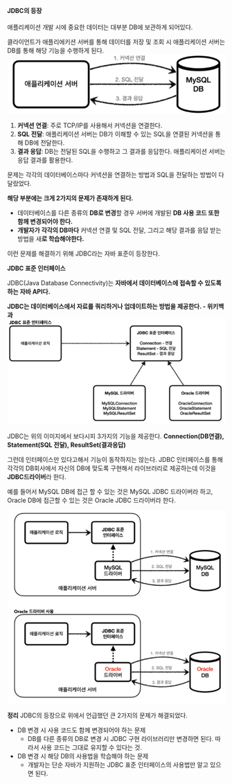 #### JDBC의 등장

애플리케이션 개발 시에 중요한 데이터는 대부분 DB에 보관하게 되어있다.

클라이언트가 애플리에키션 서버를 통해 데이터를 저장 및 조회 시 애플리케이션 서버는 DB를 통해 해당 기능을 수행하게 된다.
![img.png](img.png)

1. **커넥션 연결**: 주로 TCP/IP를 사용해서 커넥션을 연결한다.
2. **SQL 전달**: 애플리케이션 서버는 DB가 이해할 수 있는 SQL을 연결된 커넥션을 통해 DB에 전달한다.
3. **결과 응답**: DB는 전달된 SQL을 수행하고 그 결과를 응답한다. 애플리케이션 서버는 응답 결과를 활용한다.

문제는 각각의 데이터베이스마다 커넥션을 연결하는 방법과 SQL을 전달하는 방법이 다 달랐었다.

**해당 부분에는 크게 2가지의 문제가 존재하게 된다.**

- 데이터베이스를 다른 종류의 **DB로 변경**할 경우 서버에 개발된 **DB 사용 코드 또한 함께 변경되어야 한다.**
- **개발자가 각각의 DB마다** 커넥션 연결 및 SQL 전달, 그리고 해당 결과를 응답 받는 방법을 새**로 학습해야한다.**

이런 문제를 해결하기 위해 JDBC라는 자바 표준이 등장한다.

**JDBC 표준 인터페이스**

JDBC(Java Database Connectivity)는 **자바에서 데이터베이스에 접속할 수 있도록 하는 자바 API다.**

**JDBC는 데이터베이스에서 자료를 쿼리하거나 업데이트하는 방법을 제공한다. - 위키백과**
![img_1.png](img_1.png)

JDBC는 위의 이미지에서 보다시피 3가지의 기능을 제공한다.
**Connection(DB연결), Statement(SQL 전달), ResultSet(결과응답)**

그런데 인터페이스만 있다고해서 기능이 동작하지는 않는다. JDBC 인터페이스를 통해 각각의 DB회사에서 자신의 DB에 맞도록 구현해서 라이브러리로 제공하는데 이것을 **JDBC드라이버**라 한다.

예를 들어서 MySQL DB에 접근 할 수 있는 것은 MySQL JDBC 드라이버라 하고, Oracle DB에 접근할 수 있는 것은 Oracle JDBC 드라이버라 한다.

![img_2.png](img_2.png)

**정리**
JDBC의 등장으로 위에서 언급했던 큰 2가지의 문제가 해결되었다.

- DB 변경 시 사용 코드도 함께 변경되어야 하는 문제
    - DB를 다른 종류의 DB로 변경 시 JDBC 구현 라이브러리만 변경하면 된다. 따라서 사용 코드는 그대로 유지할 수 있다는 것.
- DB 변경 시 해당 DB의 사용법을 학습해야 하는 문제
    - 개발자는 단순 자바가 지원하는 JDBC 표준 인터페이스의 사용법만 알고 있으면 된다.